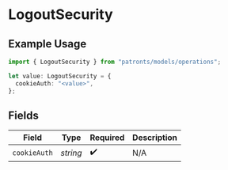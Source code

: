 # LogoutSecurity

## Example Usage

```typescript
import { LogoutSecurity } from "patronts/models/operations";

let value: LogoutSecurity = {
  cookieAuth: "<value>",
};
```

## Fields

| Field              | Type               | Required           | Description        |
| ------------------ | ------------------ | ------------------ | ------------------ |
| `cookieAuth`       | *string*           | :heavy_check_mark: | N/A                |